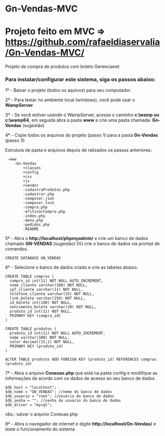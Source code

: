 # Gn-Vendas-MVC

#  Projeto feito em MVC => https://github.com/rafaeldiaservalia/Gn-Vendas-MVC/

Projeto de compra de produtos com boleto Gerencianet

### Para instalar/configurar este sistema, siga os passos abaixo: ### 

1º - Baixar o projeto (todos os aquivos) para seu computador.

2º - Para testar no ambiente local (windows), você pode usar o __WampServer__.

3º - Se você estiver usando o WampServer, acesse o caminho __c:\wamp ou c:\wamp64__, em seguida abra a pasta __www__  e  crie uma pasta chamada: __Gn-Vendas__  (sugestão) 

4º - Copie todos os arquivos do projeto (passo 1) para a pasta __Gn-Vendas__  (passo 3)

Estrutura de pasta e arquivos depois de ralizados os passos anteriores:  
 
```
 -www         
    -Gn-Vendas
        +classes
        +config
        +css
        +js
        +vendor
        -cadastraProdutos.php
        -cadastrar.php
        -composer.json
        -composer.lock
        -compra.php
        -efitivarCompra.php
        -index.php
        -menu.php
        -pedidos.php
        -README

```

5º - Abra o __http://localhost/phpmyadmin/__ e crie um banco de dados chamado __GN-VENDAS__  (sugestão) OU crie o banco de dados via prompt de comandos.
```
CREATE DATABASE GN_VENDAS
```

6º - Selecione o banco de dados criado e crie as tabelas abaixo:
 
```
CREATE TABLE compras (
  compra_id int(11) NOT NULL AUTO_INCREMENT,
  nome_cliente varchar(100) NOT NULL,
  cpf_cliente varchar(11) NOT NULL,
  telefone_cliente varchar(15) NOT NULL,
  link_boleto varchar(250) NOT NULL,
  id_boleto int(100) NOT NULL,
  vencimento_boleto varchar(20) NOT NULL,
  produto_id int(11) NOT NULL,
  PRIMARY KEY (compra_id)
)

CREATE TABLE produtos (
  produto_id int(11) NOT NULL AUTO_INCREMENT,
  nome varchar(100) NOT NULL,
  valor decimal(15,2) NOT NULL,
  PRIMARY KEY (produto_id)
)

ALTER TABLE produtos ADD FOREIGN KEY (produto_id) REFERENCES compras (produto_id)
```

7º - Abra o arquivo __Conexao.php__ que está na pasta config e modifique as informações de acordo com os dados de acesso ao seu banco de dados.

```
$db_host = "localhost";
$db_nome = "GN_VENDAS"; //nome do banco de dados
$db_usuario = "root"; //usuario do banco de dados
$db_senha = ""; //senha do usuario do banco de dados
$db_driver = "mysql";
```
obs.: salvar o arquivo Conexao.php

8º - Abra o navegador de internet e digite __http://localhost/Gn-Vendas/__  e teste o funcionamento do sistema
